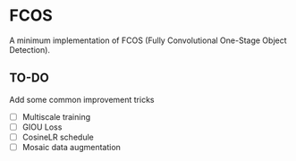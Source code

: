 # FCOS
A minimum implementation of FCOS (Fully Convolutional One-Stage Object Detection).

## TO-DO
Add some common improvement tricks
- [ ] Multiscale training 
- [ ] GIOU Loss
- [ ] CosineLR schedule
- [ ] Mosaic data augmentation